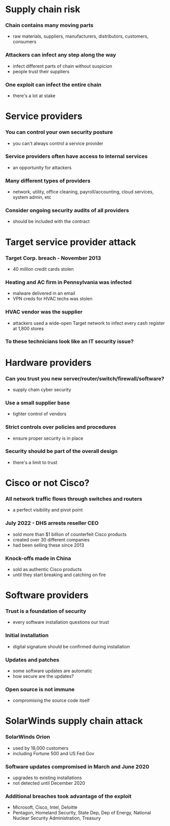 # Supply chain risk
### Chain contains many moving parts
- raw materials, suppliers, manufacturers, distributors, customers, consumers
### Attackers can infect any step along the way
- infect different parts of chain without suspicion
- people trust their suppliers
### One exploit can infect the entire chain
- there's a lot at stake
# Service providers
### You can control your own security posture
- you can't always control a service provider
### Service providers often have access to internal services
- an opportunity for attackers
### Many different types of providers
- network, utility, office cleaning, payroll/accounting, cloud services, system admin, etc
### Consider ongoing security audits of all providers
- should be included with the contract
# Target service provider attack
### Target Corp. breach - November 2013
- 40 million credit cards stolen
### Heating and AC firm in Pennsylvania was infected
- malware delivered in an email
- VPN creds for HVAC techs was stolen
### HVAC vendor was the supplier
- attackers used a wide-open Target network to infect every cash register at 1,800 stores
### To these technicians look like an IT security issue?
# Hardware providers
### Can you trust you new server/router/switch/firewall/software?
- supply chain cyber security
### Use a small supplier base
- tighter control of vendors
### Strict controls over policies and procedures
- ensure proper security is in place
### Security should be part of the overall design
- there's a limit to trust
# Cisco or not Cisco?
### All network traffic flows through switches and routers
- a perfect visibility and pivot point
### July 2022 - DHS arrests reseller CEO
- sold more than $1 billion of counterfeit Cisco products
- created over 30 different companies
- had been selling these since 2013
### Knock-offs made in China
- sold as authentic Cisco products
- until they start breaking and catching on fire
# Software providers
### Trust is a foundation of security
- every software installation questions our trust
### Initial installation
- digital signature should be confirmed during installation
### Updates and patches
- some software updates are automatic
- how secure are the updates?
### Open source is not immune
- compromising the source code itself
# SolarWinds supply chain attack
### SolarWinds Orion
- used by 18,000 customers
- including Fortune 500 and US Fed Gov
### Software updates compromised in March and June 2020
- upgrades to existing installations
- not detected until December 2020
### Additional breaches took advantage of the exploit
- Microsoft, Cisco, Intel, Deloitte
- Pentagon, Homeland Security, State Dep, Dep of Energy, National Nuclear Security Administration, Treasury 